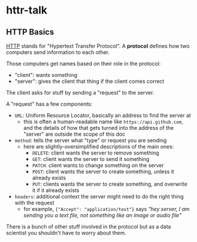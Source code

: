 # httr-talk

## HTTP Basics

[HTTP](https://en.wikipedia.org/wiki/Hypertext_Transfer_Protocol) stands for "Hypertext Transfer Protocol". A **protocol** defines how two computers send information to each other.

Those computers get names based on their role in the protocol:

* "client": wants something
* "server": gives the client that thing if the client comes correct

The client asks for stuff by sending a "request" to the server.

A "request" has a few components:

* `URL`: Uniform Resource Locator, basically an address to find the server at
    - this is often a human-readable name like `https://api.github.com`, and the details of how that gets turned into the address of the "server" are outside the scope of this doc
* `method`: tells the server what "type" or request you are sending
    - here are slightly-oversimplified descriptions of the main ones:
        - `DELETE`: client wants the server to remove something
        - `GET`: client wants the server to send it something
        - `PATCH`: client wants to change something on the server
        - `POST`: client wants the server to create something, unless it already exists
        - `PUT`: clients wants the server to create something, and overwrite it if it already exists
* `headers`: additional context the server might need to do the right thing with the request
    - for example, `{"Accept": "application/text"}` says *"hey server, I am sending you a text file, not something like an image or audio file"*

There is a bunch of other stuff involved in the protocol but as a data scientist you shouldn't have to worry about them.


